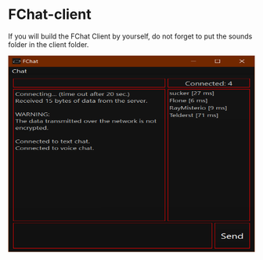 # FChat-client
If you will build the FChat Client by yourself, do not forget to put the sounds folder in the client folder.
<p align="center">
  <img width="600" height="400" src="screenshot.png">
</p>